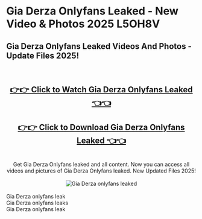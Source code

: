 # Gia Derza Onlyfans Leaked - New Video & Photos 2025 L5OH8V

<h2>Gia Derza Onlyfans Leaked Videos And Photos - Update Files 2025!</h2>
<br>
<div align="center">
<h2><a href="https://ulove.online/aps_245" rel="nofollow">👉👉 Click to Watch Gia Derza Onlyfans Leaked 👈👈</a></h2>
<h2><a href="https://ulove.online/aps_245" rel="nofollow">👉👉 Click to Download Gia Derza Onlyfans Leaked 👈👈</a></h2>
<br>
Get Gia Derza Onlyfans leaked and all content. Now you can access all videos and pictures of Gia Derza Onlyfans leaked. New Updated Files 2025!
<br>
<br>
<a href="https://ulove.online/aps_245" rel="nofollow" data-target="animated-image.originalLink"><img src="https://i.imgur.com/dJHk4Zq.gif)" alt="Gia Derza onlyfans leaked" style="max-width: 100%; display: inline-block;" data-target="animated-image.originalImage"></a>
</div>
<br>
Gia Derza onlyfans leak<br>
Gia Derza onlyfans leaks<br>
Gia Derza onlyfans leak